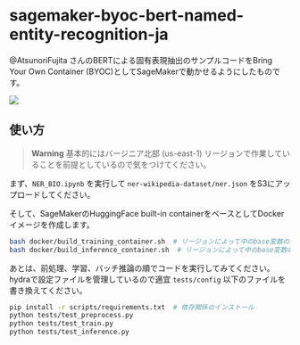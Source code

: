 # sagemaker-byoc-bert-named-entity-recognition-ja

@AtsunoriFujita さんのBERTによる固有表現抽出のサンプルコードをBring Your Own Container (BYOC)としてSageMakerで動かせるようにしたものです。

![](https://user-images.githubusercontent.com/40932835/124863920-ef039080-dff2-11eb-9ac6-de26f9d6d8e5.png)

## 使い方

> **Warning**
> 基本的にはバージニア北部 (us-east-1) リージョンで作業していることを前提としているので気をつけてください。

まず、`NER_BIO.ipynb` を実行して `ner-wikipedia-dataset/ner.json` をS3にアップロードしてください。

そして、SageMakerのHuggingFace built-in containerをベースとしてDockerイメージを作成します。

```bash
bash docker/build_training_container.sh  # リージョンによって中のbase変数の値が異なります
bash docker/build_inference_container.sh  # リージョンによって中のbase変数の値が異なります
```

あとは、前処理、学習、バッチ推論の順でコードを実行してみてください。
hydraで設定ファイルを管理しているので適宜 `tests/config` 以下のファイルを書き換えてください。

```bash
pip install -r scripts/requirements.txt  # 依存関係のインストール
python tests/test_preprocess.py
python tests/test_train.py
python tests/test_inference.py
```
